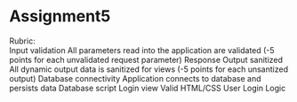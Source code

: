 # Assignment5
Rubric:  
Input validation
All parameters read into the application are validated (-5 points for each unvalidated request parameter)
Response Output sanitized
All dynamic output data is sanitized for views (-5 points for each unsantized output)
Database connectivity
Application connects to database and persists data
Database script
Login view
Valid HTML/CSS
User Login Logic
